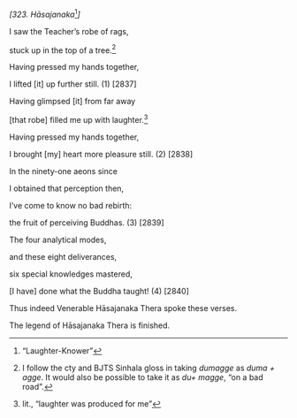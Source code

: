 *\[323. Hāsajanaka*[^1]*\]*

I saw the Teacher’s robe of rags,

stuck up in the top of a tree.[^2]

Having pressed my hands together,

I lifted \[it\] up further still. (1) \[2837\]

Having glimpsed \[it\] from far away

\[that robe\] filled me up with laughter.[^3]

Having pressed my hands together,

I brought \[my\] heart more pleasure still. (2) \[2838\]

In the ninety-one aeons since

I obtained that perception then,

I’ve come to know no bad rebirth:

the fruit of perceiving Buddhas. (3) \[2839\]

The four analytical modes,

and these eight deliverances,

six special knowledges mastered,

\[I have\] done what the Buddha taught! (4) \[2840\]

Thus indeed Venerable Hāsajanaka Thera spoke these verses.

The legend of Hāsajanaka Thera is finished.

[^1]: “Laughter-Knower”

[^2]: I follow the cty and BJTS Sinhala gloss in taking *dumagge* as
    *duma + agge*. It would also be possible to take it as *du+ magge*,
    “on a bad road”.

[^3]: lit., “laughter was produced for me”

